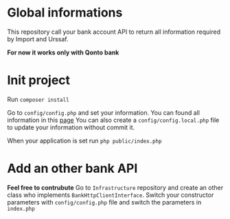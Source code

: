 # Global informations
This repository call your bank account API to return all information required by Import and Urssaf.

**For now it works only with Qonto bank**

# Init project
Run `composer install`

Go to `config/config.php` and set your information. You can found all information in this [page](https://api-doc.qonto.eu/2.0/welcome/get-started#automating-your-own-business)
You can also create a `config/config.local.php` file to update your information without commit it.

When your application is set run `php public/index.php`

# Add an other bank API
**Feel free to contrubute**
Go to `Infrastructure` repository and create an other class who implements `BankHttpClientInterface`.
Switch your constructor parameters with `config/config.php` file and switch the parameters in `index.php`

